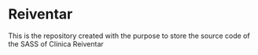 # Reiventar
This is the repository created with the purpose to store the source code of the SASS of Clinica Reiventar 
